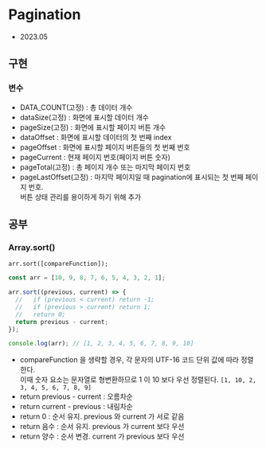 # Pagination

- 2023.05

## 구현

### 변수

- DATA_COUNT(고정) : 총 데이터 개수
- dataSize(고정) : 화면에 표시할 데이터 개수
- pageSize(고정) : 화면에 표시할 페이지 버튼 개수
- dataOffset : 화면에 표시할 데이터의 첫 번째 index
- pageOffset : 화면에 표시할 페이지 버튼들의 첫 번째 번호
- pageCurrent : 현재 페이지 번호(페이지 버튼 숫자)
- pageTotal(고정) : 총 페이지 개수 또는 마지막 페이지 번호
- pageLastOffset(고정) : 마지막 페이지일 때 pagination에 표시되는 첫 번째 페이지 번호.  
  버튼 상태 관리를 용이하게 하기 위해 추가

## 공부

### Array.sort()

`arr.sort([compareFunction]);`

```js
const arr = [10, 9, 8, 7, 6, 5, 4, 3, 2, 1];

arr.sort((previous, current) => {
  //   if (previous < current) return -1;
  //   if (previous > current) return 1;
  //   return 0;
  return previous - current;
});

console.log(arr); // [1, 2, 3, 4, 5, 6, 7, 8, 9, 10]
```

- compareFunction 을 생략할 경우, 각 문자의 UTF-16 코드 단위 값에 따라 정렬한다.  
  이때 숫자 요소는 문자열로 형변환하므로 1 이 10 보다 우선 정렬된다.
  `[1, 10, 2, 3, 4, 5, 6, 7, 8, 9]`
- return previous - current : 오름차순
- return current - previous : 내림차순
- return 0 : 순서 유지. previous 와 current 가 서로 같음
- return 음수 : 순서 유지. previous 가 current 보다 우선
- return 양수 : 순서 변경. current 가 previous 보다 우선
